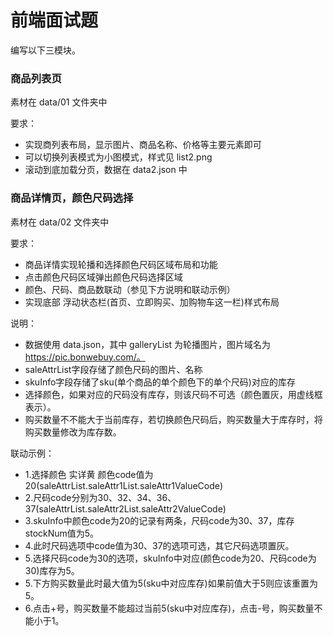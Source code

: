 # 前端面试题

编写以下三模块。

### 商品列表页
素材在 data/01 文件夹中

要求：
- 实现商列表布局，显示图片、商品名称、价格等主要元素即可
- 可以切换列表模式为小图模式，样式见 list2.png
- 滚动到底加载分页，数据在 data2.json 中

### 商品详情页，颜色尺码选择
素材在 data/02 文件夹中

要求：

- 商品详情实现轮播和选择颜色尺码区域布局和功能
- 点击颜色尺码区域弹出颜色尺码选择区域
- 颜色、尺码、商品数联动（参见下方说明和联动示例）
- 实现底部 浮动状态栏(首页、立即购买、加购物车这一栏)样式布局

说明：

- 数据使用 data.json，其中 galleryList 为轮播图片，图片域名为 https://pic.bonwebuy.com/。
- saleAttrList字段存储了颜色尺码的图片、名称
- skuInfo字段存储了sku(单个商品的单个颜色下的单个尺码)对应的库存
- 选择颜色，如果对应的尺码没有库存，则该尺码不可选（颜色置灰，用虚线框表示）。
- 购买数量不不能大于当前库存，若切换颜色尺码后，购买数量大于库存时，将购买数量修改为库存数。

联动示例：

- 1.选择颜色 实详黄 颜色code值为20(saleAttrList.saleAttr1List.saleAttr1ValueCode)
- 2.尺码code分别为30、32、34、36、37(saleAttrList.saleAttr2List.saleAttr2ValueCode)
- 3.skuInfo中颜色code为20的记录有两条，尺码code为30、37，库存stockNum值为5。
- 4.此时尺码选项中code值为30、37的选项可选，其它尺码选项置灰。
- 5.选择尺码code为30的选项，skuInfo中对应(颜色code为20、尺码code为30)库存为5。
- 5.下方购买数量此时最大值为5(sku中对应库存)如果前值大于5则应该重置为5。
- 6.点击+号，购买数量不能超过当前5(sku中对应库存)，点击-号，购买数量不能小于1。